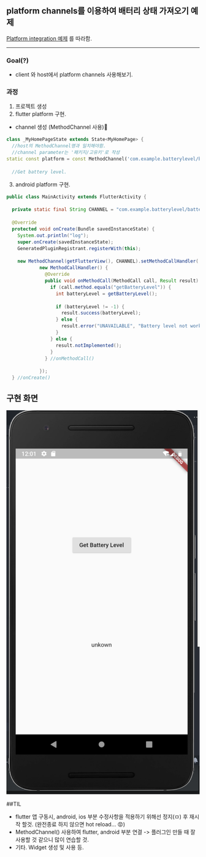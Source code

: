 ## platform channels를 이용하여 배터리 상태 가져오기 예제

[Platform integration 예제](https://flutter.dev/docs/development/platform-integration/platform-channels) 를 따라함.

---
### Goal(?)
- client 와 host에서 platform channels 사용해보기.


### 과정
1. 프로젝트 생성
2. flutter platform 구현.
- channel 생성 (MethodChannel 사용)
``` dart
class _MyHomePageState extends State<MyHomePage> {
  //host의 MethodChannel명과 일치해야함.
  //channel parameter는 '패키지/고유키'로 작성
static const platform = const MethodChannel('com.example.batterylevel/battery');    
  
  //Get battery level.

```

3. android platform 구현.

```java
public class MainActivity extends FlutterActivity {

  private static final String CHANNEL = "com.example.batterylevel/battery";     //flutter client의 채널명과 동일하게 설정

  @Override
  protected void onCreate(Bundle savedInstanceState) {
    System.out.println("log");
    super.onCreate(savedInstanceState);
    GeneratedPluginRegistrant.registerWith(this);

    new MethodChannel(getFlutterView(), CHANNEL).setMethodCallHandler(
            new MethodCallHandler() {
              @Override
              public void onMethodCall(MethodCall call, Result result) {
                if (call.method.equals("getBatteryLevel")) {
                  int batteryLevel = getBatteryLevel();

                  if (batteryLevel != -1) {
                    result.success(batteryLevel);
                  } else {
                    result.error("UNAVAILABLE", "Battery level not work", null);
                  }
                } else {
                  result.notImplemented();
                }
              } //onMethodCall()

            });
  } //onCreate()
```

## 구현 화면

<img src="./batterLevel.png">


##TIL

- flutter 앱 구동시, android, ios 부분 수정사항을 적용하기 위해선 정지(ㅁ) 후 재시작 할것. (완전종료 하지 않으면 hot reload... 😡) 
- MethodChannel() 사용하여 flutter, android 부분 연결 -> 플러그인 만들 때 잘 사용할 것 같으니 많이 연습할 것.
- 기타. Widget 생성 및 사용 등.